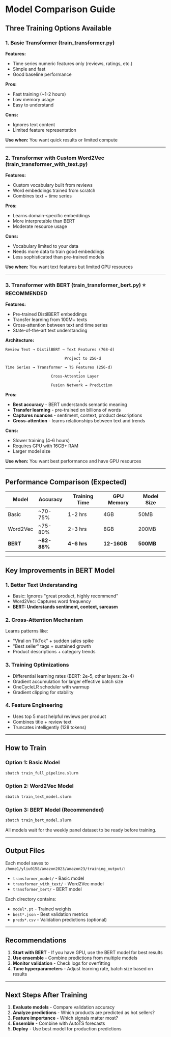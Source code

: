 # Model Comparison Guide

## Three Training Options Available

### 1. **Basic Transformer** (train_transformer.py)
**Features:**
- Time series numeric features only (reviews, ratings, etc.)
- Simple and fast
- Good baseline performance

**Pros:**
- Fast training (~1-2 hours)
- Low memory usage
- Easy to understand

**Cons:**
- Ignores text content
- Limited feature representation

**Use when:** You want quick results or limited compute

---

### 2. **Transformer with Custom Word2Vec** (train_transformer_with_text.py)
**Features:**
- Custom vocabulary built from reviews
- Word embeddings trained from scratch
- Combines text + time series

**Pros:**
- Learns domain-specific embeddings
- More interpretable than BERT
- Moderate resource usage

**Cons:**
- Vocabulary limited to your data
- Needs more data to train good embeddings
- Less sophisticated than pre-trained models

**Use when:** You want text features but limited GPU resources

---

### 3. **Transformer with BERT** (train_transformer_bert.py) ⭐ **RECOMMENDED**
**Features:**
- Pre-trained DistilBERT embeddings
- Transfer learning from 100M+ texts
- Cross-attention between text and time series
- State-of-the-art text understanding

**Architecture:**
```
Review Text → DistilBERT → Text Features (768-d)
                                ↓
                          Project to 256-d
                                ↓
Time Series → Transformer → TS Features (256-d)
                                ↓
                    Cross-Attention Layer
                                ↓
                    Fusion Network → Prediction
```

**Pros:**
- **Best accuracy** - BERT understands semantic meaning
- **Transfer learning** - pre-trained on billions of words
- **Captures nuances** - sentiment, context, product descriptions
- **Cross-attention** - learns relationships between text and trends

**Cons:**
- Slower training (4-6 hours)
- Requires GPU with 16GB+ RAM
- Larger model size

**Use when:** You want best performance and have GPU resources

---

## Performance Comparison (Expected)

| Model | Accuracy | Training Time | GPU Memory | Model Size |
|-------|----------|---------------|------------|------------|
| Basic | ~70-75% | 1-2 hrs | 4GB | 50MB |
| Word2Vec | ~75-80% | 2-3 hrs | 8GB | 200MB |
| **BERT** | **~82-88%** | **4-6 hrs** | **12-16GB** | **500MB** |

---

## Key Improvements in BERT Model

### 1. **Better Text Understanding**
- Basic: Ignores "great product, highly recommend"
- Word2Vec: Captures word frequency
- **BERT: Understands sentiment, context, sarcasm**

### 2. **Cross-Attention Mechanism**
Learns patterns like:
- "Viral on TikTok" + sudden sales spike
- "Best seller" tags + sustained growth
- Product descriptions + category trends

### 3. **Training Optimizations**
- Differential learning rates (BERT: 2e-5, other layers: 2e-4)
- Gradient accumulation for larger effective batch size
- OneCycleLR scheduler with warmup
- Gradient clipping for stability

### 4. **Feature Engineering**
- Uses top 5 most helpful reviews per product
- Combines title + review text
- Truncates intelligently (128 tokens)

---

## How to Train

### Option 1: Basic Model
```bash
sbatch train_full_pipeline.slurm
```

### Option 2: Word2Vec Model
```bash
sbatch train_text_model.slurm
```

### Option 3: BERT Model (Recommended)
```bash
sbatch train_bert_model.slurm
```

All models wait for the weekly panel dataset to be ready before training.

---

## Output Files

Each model saves to `/home1/yliu0158/amazon2023/amazon23/training_output/`:

- `transformer_model/` - Basic model
- `transformer_with_text/` - Word2Vec model
- `transformer_bert/` - BERT model

Each directory contains:
- `model*.pt` - Trained weights
- `best*.json` - Best validation metrics
- `preds*.csv` - Validation predictions (optional)

---

## Recommendations

1. **Start with BERT** - If you have GPU, use the BERT model for best results
2. **Use ensemble** - Combine predictions from multiple models
3. **Monitor validation** - Check logs for overfitting
4. **Tune hyperparameters** - Adjust learning rate, batch size based on results

---

## Next Steps After Training

1. **Evaluate models** - Compare validation accuracy
2. **Analyze predictions** - Which products are predicted as hot sellers?
3. **Feature importance** - Which signals matter most?
4. **Ensemble** - Combine with AutoTS forecasts
5. **Deploy** - Use best model for production predictions